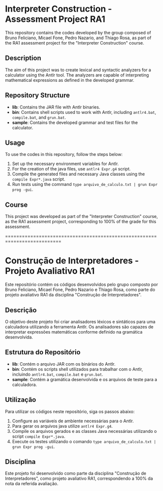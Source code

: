 # Interpreter Construction - Assessment Project RA1

This repository contains the codes developed by the group composed of Bruno Feliciano, Micael Fone, Pedro Nazario, and Thiago Rosa, as part of the RA1 assessment project for the "Interpreter Construction" course.

## Description

The aim of this project was to create lexical and syntactic analyzers for a calculator using the Antlr tool. The analyzers are capable of interpreting mathematical expressions as defined in the developed grammar.

## Repository Structure

- **lib**: Contains the JAR file with Antlr binaries.
- **bin**: Contains shell scripts used to work with Antlr, including `antlr4.bat`, `compile.bat`, and `grun.bat`.
- **sample**: Contains the developed grammar and test files for the calculator.

## Usage

To use the codes in this repository, follow the steps below:

1. Set up the necessary environment variables for Antlr.
2. For the creation of the java files, use `antlr4 Expr.g4` script.
3. Compile the generated files and necessary Java classes using the `compile Expr*.java` script.
4. Run tests using the command `type arquivo_de_calculo.txt | grun Expr prog -gui`.

## Course

This project was developed as part of the "Interpreter Construction" course, as the RA1 assessment project, corresponding to 100% of the grade for this assessment.


==========================================================================


# Construção de Interpretadores - Projeto Avaliativo RA1

Este repositório contém os códigos desenvolvidos pelo grupo composto por Bruno Feliciano, Micael Fone, Pedro Nazario e Thiago Rosa, como parte do projeto avaliativo RA1 da disciplina "Construção de Interpretadores".

## Descrição

O objetivo deste projeto foi criar analisadores léxicos e sintáticos para uma calculadora utilizando a ferramenta Antlr. Os analisadores são capazes de interpretar expressões matemáticas conforme definido na gramática desenvolvida.

## Estrutura do Repositório

- **lib**: Contém o arquivo JAR com os binários do Antlr.
- **bin**: Contém os scripts shell utilizados para trabalhar com o Antlr, incluindo `antlr4.bat`, `compile.bat` e `grun.bat`.
- **sample**: Contém a gramática desenvolvida e os arquivos de teste para a calculadora.

## Utilização

Para utilizar os códigos neste repositório, siga os passos abaixo:

1. Configure as variáveis de ambiente necessárias para o Antlr.
2. Para gerar os arquivos java utilize `antlr4 Expr.g4`.
3. Compile os arquivos gerados e as classes Java necessárias utilizando o script `compile Expr*.java`.
4. Execute os testes utilizando o comando `type arquivo_de_calculo.txt | grun Expr prog -gui`.

## Disciplina

Este projeto foi desenvolvido como parte da disciplina "Construção de Interpretadores", como projeto avaliativo RA1, correspondendo a 100% da nota da referida avaliação.

